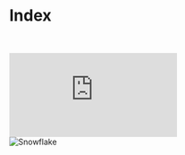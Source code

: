 <h1>Index</h1><br>

![Interview Common Questions](https://github.com/antonio-datahack/index-readme/blob/main/jobhunter/preguntas%20entrevistas/preguntas-entrevistas.md)<br>
![Snowflake](https://github.com/antonio-datahack/index-readme/tree/main/snowflake)

